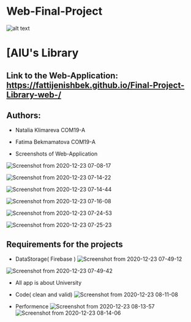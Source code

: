 # Web-Final-Project

![alt text](https://upload.wikimedia.org/wikipedia/en/0/07/Ala-Too_International_University_Seal.png)

# [AIU's Library
## Link to the Web-Application: https://fattijenishbek.github.io/Final-Project-Library-web-/

## Authors: 
* Natalia Klimareva COM19-A 
* Fatima Bekmamatova COM19-A

* Screenshots of Web-Application

![Screenshot from 2020-12-23 07-08-17](https://user-images.githubusercontent.com/57977808/102949485-9ce59c80-44f2-11eb-94c6-a48ab6f574de.png)

![Screenshot from 2020-12-23 07-14-22](https://user-images.githubusercontent.com/57977808/102949515-abcc4f00-44f2-11eb-9e17-0a4bf0f4ab1a.png)

![Screenshot from 2020-12-23 07-14-44](https://user-images.githubusercontent.com/57977808/102949532-b4bd2080-44f2-11eb-87e7-6af1e38b8273.png)

![Screenshot from 2020-12-23 07-16-08](https://user-images.githubusercontent.com/57977808/102949553-bf77b580-44f2-11eb-8daa-e30b4ea725b0.png)

![Screenshot from 2020-12-23 07-24-53](https://user-images.githubusercontent.com/57977808/102949569-c9011d80-44f2-11eb-80c0-adb7761b2e1f.png)

![Screenshot from 2020-12-23 07-25-23](https://user-images.githubusercontent.com/57977808/102949577-d28a8580-44f2-11eb-8fe2-7a6a704616e7.png)

## Requirements for the projects
*  DataStorage( Firebase )
![Screenshot from 2020-12-23 07-49-12](https://user-images.githubusercontent.com/57977808/102949865-812ec600-44f3-11eb-8d75-9c39102c36dc.png)

![Screenshot from 2020-12-23 07-49-42](https://user-images.githubusercontent.com/57977808/102949907-9e639480-44f3-11eb-856f-78003f366590.png)

* All app is about University 
* Code( clean and valid) 
![Screenshot from 2020-12-23 08-11-08](https://user-images.githubusercontent.com/57977808/102951186-7295de00-44f6-11eb-8be3-e6a7e2949bea.png)

* Performence
![Screenshot from 2020-12-23 08-13-57](https://user-images.githubusercontent.com/57977808/102951349-dae4bf80-44f6-11eb-8464-dcb955416230.png)
![Screenshot from 2020-12-23 08-14-06](https://user-images.githubusercontent.com/57977808/102951404-fbad1500-44f6-11eb-9a71-2a713eac10c0.png)


